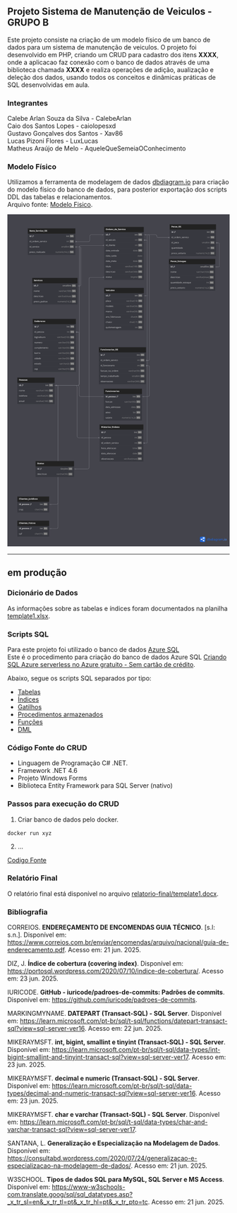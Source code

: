 ## Projeto Sistema de Manutenção de Veiculos - GRUPO B

Este projeto consiste na criação de um modelo físico de um banco de dados para um sistema de manutenção de veiculos.
O projeto foi desenvolvido em PHP, criando um CRUD para cadastro dos itens **XXXX**, onde a aplicacao faz conexão com o banco de dados através de uma biblioteca chamada **XXXX** e realiza operações de adição, aualização e deleção dos dados, usando todos os conceitos e dinâmicas práticas de SQL desenvolvidas em aula.

### Integrantes
Calebe Arlan Souza da Silva - CalebeArlan<br>
Caio dos Santos Lopes - caiolopesxd<br>
Gustavo Gonçalves dos Santos - Xav86<br>
Lucas Pizoni Flores - LuxLucas<br>
Matheus Araújo de Melo - AqueleQueSemeiaOConhecimento


### Modelo Físico
Utilizamos a ferramenta de modelagem de dados [dbdiagram.io](https://dbdiagram.io/) para criação do modelo físico do banco de dados, para posterior exportação dos scripts DDL das tabelas e relacionamentos.<br>
Arquivo fonte: [Modelo Fisico](https://dbdiagram.io/d/683653e36980ade2ebc12adc).<br>

![image](./modelo_fisico/modelo_fisico.png)

---

## em produção
  
### Dicionário de Dados
As informações sobre as tabelas e índices foram documentados na planilha [template1.xlsx](dicionario_dados/template1.xlsx).

### Scripts SQL
Para este projeto foi utilizado o banco de dados [Azure SQL](https://azure.microsoft.com/pt-br/products/azure-sql/database) <br>
Este é o procedimento para criação do banco de dados Azure SQL [Criando SQL Azure serverless no Azure gratuito - Sem cartão de crédito](https://github.com/jlsilva01/sql-azure-satc).

Abaixo, segue os scripts SQL separados por tipo:
+ [Tabelas](scripts/ddl/tabelas)
+ [Índices](scripts/ddl/indices)
+ [Gatilhos](scripts/ddl/gatilhos)
+ [Procedimentos armazenados](scripts/ddl/procedimentos-armazenados)
+ [Funções](scripts/ddl/funcoes)
+ [DML](scripts/dml)

### Código Fonte do CRUD
- Linguagem de Programação C# .NET.<br>
- Framework .NET 4.6
- Projeto Windows Forms
- Biblioteca Entity Framework para SQL Server (nativo)

### Passos para execução do CRUD

1. Criar banco de dados pelo docker.
```
docker run xyz
```
2. ...
   

[Codigo Fonte](crud/)

### Relatório Final
O relatório final está disponível no arquivo [relatorio-final/template1.docx](relatorio/template1.docx).

### Bibliografia
CORREIOS. **ENDEREÇAMENTO DE ENCOMENDAS GUIA TÉCNICO**. [s.l: s.n.]. Disponível em: <https://www.correios.com.br/enviar/encomendas/arquivo/nacional/guia-de-enderecamento.pdf>. Acesso em: 21 jun. 2025.

DIZ, J. **Índice de cobertura (covering index)**. Disponível em: <https://portosql.wordpress.com/2020/07/10/indice-de-cobertura/>. Acesso em: 23 jun. 2025. 

IURICODE. **GitHub - iuricode/padroes-de-commits: Padrões de commits**. Disponível em: <https://github.com/iuricode/padroes-de-commits>. 

MARKINGMYNAME. **DATEPART (Transact-SQL) - SQL Server**. Disponível em: <https://learn.microsoft.com/pt-br/sql/t-sql/functions/datepart-transact-sql?view=sql-server-ver16>. Acesso em: 22 jun. 2025. 

MIKERAYMSFT. **int, bigint, smallint e tinyint (Transact-SQL) - SQL Server**. Disponível em: <https://learn.microsoft.com/pt-br/sql/t-sql/data-types/int-bigint-smallint-and-tinyint-transact-sql?view=sql-server-ver17>. Acesso em: 23 jun. 2025. 

MIKERAYMSFT. **decimal e numeric (Transact-SQL) - SQL Server**. Disponível em: <https://learn.microsoft.com/pt-br/sql/t-sql/data-types/decimal-and-numeric-transact-sql?view=sql-server-ver16>. Acesso em: 23 jun. 2025. 

MIKERAYMSFT. **char e varchar (Transact-SQL) - SQL Server**. Disponível em: <https://learn.microsoft.com/pt-br/sql/t-sql/data-types/char-and-varchar-transact-sql?view=sql-server-ver17>. 

SANTANA, L. **Generalização e Especialização na Modelagem de Dados**. Disponível em: <https://consultabd.wordpress.com/2020/07/24/generalizacao-e-especializacao-na-modelagem-de-dados/>. Acesso em: 21 jun. 2025. 

W3SCHOOL. **Tipos de dados SQL para MySQL, SQL Server e MS Access**. Disponível em: <https://www-w3schools-com.translate.goog/sql/sql_datatypes.asp?_x_tr_sl=en&_x_tr_tl=pt&_x_tr_hl=pt&_x_tr_pto=tc>. Acesso em: 21 jun. 2025. 
